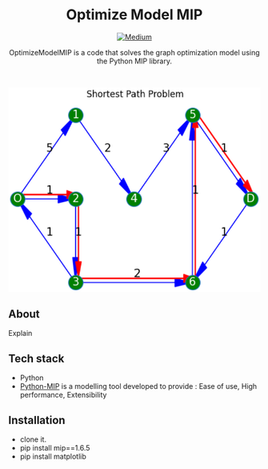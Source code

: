 <h1 align="center">Optimize Model MIP</h1>

<p align="center">
  <a href="https://medium.com/@alisabetio"><img alt="Medium" src="https://skydoves.github.io/badges/Story-Medium.svg"/></a>
</p>

<p align="center">  
OptimizeModelMIP is a code that solves the graph optimization model using the Python MIP library.
</p>
</br>
<p align="center">
<img src="/Images/Output.png"/>
</p>
   
## About
Explain
  
## Tech stack
- Python
- [Python-MIP](https://www.python-mip.com) is a modelling tool developed to provide : Ease of use, High performance, Extensibility
  
## Installation
- clone it.
- pip install mip==1.6.5
- pip install matplotlib

